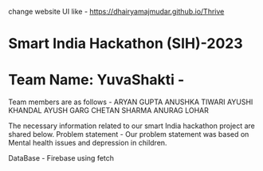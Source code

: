change website UI like - https://dhairyamajmudar.github.io/Thrive

# Smart India Hackathon (SIH)-2023
# Team Name: YuvaShakti - 
Team members are as follows -
        ARYAN GUPTA
        ANUSHKA TIWARI
        AYUSHI KHANDAL
        AYUSH GARG
        CHETAN SHARMA
        ANURAG LOHAR

The necessary information related to our smart India hackathon project are shared below.
Problem statement - Our problem statement was based on Mental health issues and depression in children.

DataBase - Firebase using fetch

